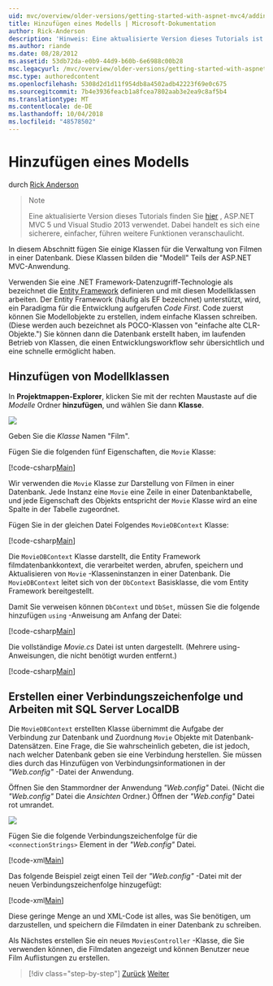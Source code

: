```yaml
---
uid: mvc/overview/older-versions/getting-started-with-aspnet-mvc4/adding-a-model
title: Hinzufügen eines Modells | Microsoft-Dokumentation
author: Rick-Anderson
description: 'Hinweis: Eine aktualisierte Version dieses Tutorials ist hier verfügbar, dass das ASP.NET MVC 5 und Visual Studio 2013 verwendet. Es ist eine sicherere, viel einfacher zu folgen und demo...'
ms.author: riande
ms.date: 08/28/2012
ms.assetid: 53db72da-e0b9-44d9-b60b-6e6988c00b28
msc.legacyurl: /mvc/overview/older-versions/getting-started-with-aspnet-mvc4/adding-a-model
msc.type: authoredcontent
ms.openlocfilehash: 5308d2d1d11f954db8a4502adb42223f69e0c675
ms.sourcegitcommit: 7b4e3936feacb1a8fcea7802aab3e2ea9c8af5b4
ms.translationtype: MT
ms.contentlocale: de-DE
ms.lasthandoff: 10/04/2018
ms.locfileid: "48578502"
---
```

<a name="adding-a-model"></a>Hinzufügen eines Modells
====================
durch [Rick Anderson]((https://twitter.com/RickAndMSFT))

> > [!NOTE]
> > Eine aktualisierte Version dieses Tutorials finden Sie [hier](../../getting-started/introduction/getting-started.md) , ASP.NET MVC 5 und Visual Studio 2013 verwendet. Dabei handelt es sich eine sicherere, einfacher, führen weitere Funktionen veranschaulicht.


In diesem Abschnitt fügen Sie einige Klassen für die Verwaltung von Filmen in einer Datenbank. Diese Klassen bilden die &quot;Modell&quot; Teils der ASP.NET MVC-Anwendung.

Verwenden Sie eine .NET Framework-Datenzugriff-Technologie als bezeichnet die [Entity Framework](https://msdn.microsoft.com/library/bb399572(VS.110).aspx) definieren und mit diesen Modellklassen arbeiten. Der Entity Framework (häufig als EF bezeichnet) unterstützt, wird, ein Paradigma für die Entwicklung aufgerufen *Code First*. Code zuerst können Sie Modellobjekte zu erstellen, indem einfache Klassen schreiben. (Diese werden auch bezeichnet als POCO-Klassen von &quot;einfache alte CLR-Objekte.&quot;) Sie können dann die Datenbank erstellt haben, im laufenden Betrieb von Klassen, die einen Entwicklungsworkflow sehr übersichtlich und eine schnelle ermöglicht haben.

## <a name="adding-model-classes"></a>Hinzufügen von Modellklassen

In **Projektmappen-Explorer**, klicken Sie mit der rechten Maustaste auf die *Modelle* Ordner **hinzufügen**, und wählen Sie dann **Klasse**.

![](adding-a-model/_static/image1.png)

Geben Sie die *Klasse* Namen &quot;Film&quot;.

Fügen Sie die folgenden fünf Eigenschaften, die `Movie` Klasse:

[!code-csharp[Main](adding-a-model/samples/sample1.cs)]

Wir verwenden die `Movie` Klasse zur Darstellung von Filmen in einer Datenbank. Jede Instanz eine `Movie` eine Zeile in einer Datenbanktabelle, und jede Eigenschaft des Objekts entspricht der `Movie` Klasse wird an eine Spalte in der Tabelle zugeordnet.

Fügen Sie in der gleichen Datei Folgendes `MovieDBContext` Klasse:

[!code-csharp[Main](adding-a-model/samples/sample2.cs)]

Die `MovieDBContext` Klasse darstellt, die Entity Framework filmdatenbankkontext, die verarbeitet werden, abrufen, speichern und Aktualisieren von `Movie` -Klasseninstanzen in einer Datenbank. Die `MovieDBContext` leitet sich von der `DbContext` Basisklasse, die vom Entity Framework bereitgestellt.

Damit Sie verweisen können `DbContext` und `DbSet`, müssen Sie die folgende hinzufügen `using` -Anweisung am Anfang der Datei:

[!code-csharp[Main](adding-a-model/samples/sample3.cs)]

Die vollständige *Movie.cs* Datei ist unten dargestellt. (Mehrere using-Anweisungen, die nicht benötigt wurden entfernt.)

[!code-csharp[Main](adding-a-model/samples/sample4.cs)]

## <a name="creating-a-connection-string-and-working-with-sql-server-localdb"></a>Erstellen einer Verbindungszeichenfolge und Arbeiten mit SQL Server LocalDB

Die `MovieDBContext` erstellten Klasse übernimmt die Aufgabe der Verbindung zur Datenbank und Zuordnung `Movie` Objekte mit Datenbank-Datensätzen. Eine Frage, die Sie wahrscheinlich gebeten, die ist jedoch, nach welcher Datenbank geben sie eine Verbindung herstellen. Sie müssen dies durch das Hinzufügen von Verbindungsinformationen in der *"Web.config"* -Datei der Anwendung.

Öffnen Sie den Stammordner der Anwendung *"Web.config"* Datei. (Nicht die *"Web.config"* Datei die *Ansichten* Ordner.) Öffnen der *"Web.config"* Datei rot umrandet.

![](adding-a-model/_static/image2.png)

Fügen Sie die folgende Verbindungszeichenfolge für die `<connectionStrings>` Element in der *"Web.config"* Datei.

[!code-xml[Main](adding-a-model/samples/sample5.xml)]

Das folgende Beispiel zeigt einen Teil der *"Web.config"* -Datei mit der neuen Verbindungszeichenfolge hinzugefügt:

[!code-xml[Main](adding-a-model/samples/sample6.xml?highlight=6-9)]

Diese geringe Menge an und XML-Code ist alles, was Sie benötigen, um darzustellen, und speichern die Filmdaten in einer Datenbank zu schreiben.

Als Nächstes erstellen Sie ein neues `MoviesController` -Klasse, die Sie verwenden können, die Filmdaten angezeigt und können Benutzer neue Film Auflistungen zu erstellen.

> [!div class="step-by-step"]
> [Zurück](adding-a-view.md)
> [Weiter](accessing-your-models-data-from-a-controller.md)
